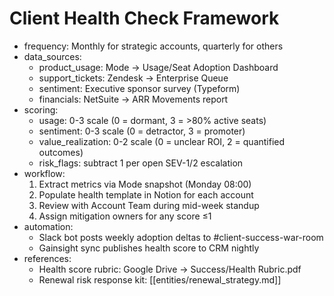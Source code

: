 # Client Health Check Framework
- frequency: Monthly for strategic accounts, quarterly for others
- data_sources:
  - product_usage: Mode → Usage/Seat Adoption Dashboard
  - support_tickets: Zendesk → Enterprise Queue
  - sentiment: Executive sponsor survey (Typeform)
  - financials: NetSuite → ARR Movements report
- scoring:
  - usage: 0-3 scale (0 = dormant, 3 = >80% active seats)
  - sentiment: 0-3 scale (0 = detractor, 3 = promoter)
  - value_realization: 0-2 scale (0 = unclear ROI, 2 = quantified outcomes)
  - risk_flags: subtract 1 per open SEV-1/2 escalation
- workflow:
  1. Extract metrics via Mode snapshot (Monday 08:00)
  2. Populate health template in Notion for each account
  3. Review with Account Team during mid-week standup
  4. Assign mitigation owners for any score ≤1
- automation:
  - Slack bot posts weekly adoption deltas to #client-success-war-room
  - Gainsight sync publishes health score to CRM nightly
- references:
  - Health score rubric: Google Drive → Success/Health Rubric.pdf
  - Renewal risk response kit: [[entities/renewal_strategy.md]]
